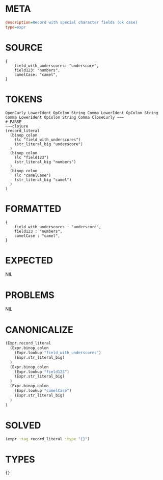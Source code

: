 # META
~~~ini
description=Record with special character fields (ok case)
type=expr
~~~
# SOURCE
~~~roc
{
    field_with_underscores: "underscore",
    field123: "numbers",
    camelCase: "camel",
}
~~~
# TOKENS
~~~text
OpenCurly LowerIdent OpColon String Comma LowerIdent OpColon String Comma LowerIdent OpColon String Comma CloseCurly ~~~
# PARSE
~~~clojure
(record_literal
  (binop_colon
    (lc "field_with_underscores")
    (str_literal_big "underscore")
  )
  (binop_colon
    (lc "field123")
    (str_literal_big "numbers")
  )
  (binop_colon
    (lc "camelCase")
    (str_literal_big "camel")
  )
)
~~~
# FORMATTED
~~~roc
{
	field_with_underscores : "underscore",
	field123 : "numbers",
	camelCase : "camel",
}
~~~
# EXPECTED
NIL
# PROBLEMS
NIL
# CANONICALIZE
~~~clojure
(Expr.record_literal
  (Expr.binop_colon
    (Expr.lookup "field_with_underscores")
    (Expr.str_literal_big)
  )
  (Expr.binop_colon
    (Expr.lookup "field123")
    (Expr.str_literal_big)
  )
  (Expr.binop_colon
    (Expr.lookup "camelCase")
    (Expr.str_literal_big)
  )
)
~~~
# SOLVED
~~~clojure
(expr :tag record_literal :type "{}")
~~~
# TYPES
~~~roc
{}
~~~
